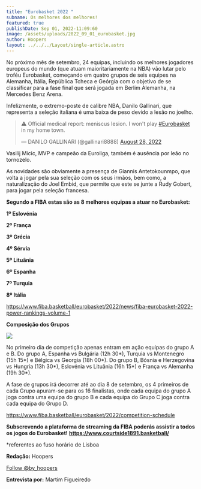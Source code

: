 ```yaml
---
title: "Eurobasket 2022 "
subname: Os melhores dos melhores!
featured: true
publishDate: Sep 01, 2022-11:09:60
image: /assets/uploads/2022_09_01_eurobasket.jpg
author: Hoopers
layout: ../../../Layout/single-article.astro
---
```

<!--StartFragment-->

No próximo mês de setembro, 24 equipas, incluindo os melhores jogadores europeus do mundo (que atuam maioritariamente na NBA) vão lutar pelo troféu Eurobasket, começando em quatro grupos de seis equipes na Alemanha, Itália, República Tcheca e Geórgia com o objetivo de se classificar para a fase final que será jogada em Berlim Alemanha, na Mercedes Benz Arena.

Infelizmente, o extremo-poste de calibre NBA, Danilo Gallinari, que representa a seleção italiana é uma baixa de peso devido a lesão no joelho. 

<!--StartFragment-->

<blockquote class="twitter-tweet"><p lang="en" dir="ltr">⚠️ Official medical report: meniscus lesion. I won&#39;t play <a href="https://twitter.com/hashtag/Eurobasket?src=hash&amp;ref_src=twsrc%5Etfw">#Eurobasket</a> in my home town.</p>&mdash; DANILO GALLINARI (@gallinari8888) <a href="https://twitter.com/gallinari8888/status/1563873828287168512?ref_src=twsrc%5Etfw">August 28, 2022</a></blockquote> <script async src="https://platform.twitter.com/widgets.js" charset="utf-8"></script>

<!--EndFragment-->

Vasilij Micic, MVP e campeão da Euroliga, também é ausência por leão no tornozelo.

As novidades são obviamente a presença de Giannis Antetokounmpo, que volta a jogar pela sua seleção com os seus irmãos, bem como, a naturalização do Joel Embid, que permite que este se junte a Rudy Gobert, para jogar pela seleção francesa. 

**Segundo a FIBA estas são as 8 melhores equipas a atuar no Eurobasket:**

**1º Eslovénia**

**2º França**

**3º Grécia** 

**4º Sérvia**

**5º Lituânia** 

**6º Espanha**

**7º Turquia** 

**8º Itália** 

<https://www.fiba.basketball/eurobasket/2022/news/fiba-eurobasket-2022-power-rankings-volume-1>

**Composição dos Grupos** 

![](https://lh4.googleusercontent.com/qHHSoNYDue7_e6c5Nzhd3wcbkw8ODQb-lUSdZkDge0ikjbLKiuT-IEwz4rb-p0-I_3jgkcCwbGxnAj2AI3bcB6n7PngROTwDizds7oo6wZO8Dz2w2Vy2yA4C7tcYIeDpcKcQFpw2cNmhRH2MiUmI9r-SAJ9WwoMCowMEb4Ff2UTP4LkLHHfDoh0sCg)

No primeiro dia de competição apenas entram em ação equipas do grupo A e B. Do grupo A, Espanha vs Bulgária (12h 30\*), Turquia vs Montenegro (15h 15\*) e Bélgica vs Georgia (18h 00\*). Do grupo B, Bósnia e Herzegovina vs Hungria (13h 30\*), Eslovénia vs Lituânia (16h 15\*) e França vs Alemanha (19h 30\*). 

A fase de grupos irá decorrer até ao dia 8 de setembro, os 4 primeiros de cada Grupo apuram-se para os 16 finalistas, onde cada equipa do grupo A joga contra uma equipa do grupo B e cada equipa do Grupo C joga contra cada equipa do Grupo D. 

<https://www.fiba.basketball/eurobasket/2022/competition-schedule>

**Subscrevendo a plataforma de streaming da FIBA poderás assistir a todos os jogos do Eurobasket!** **<https://www.courtside1891.basketball/>**

\*referentes ao fuso horário de Lisboa 

**Redação:** Hoopers



<a href="https://twitter.com/by_hoopers?ref_src=twsrc%5Etfw" class="twitter-follow-button" data-show-count="false">Follow @by_hoopers</a><script async src="https://platform.twitter.com/widgets.js" charset="utf-8"></script>

**Entrevista por:** Martim Figueiredo

<!--EndFragment-->